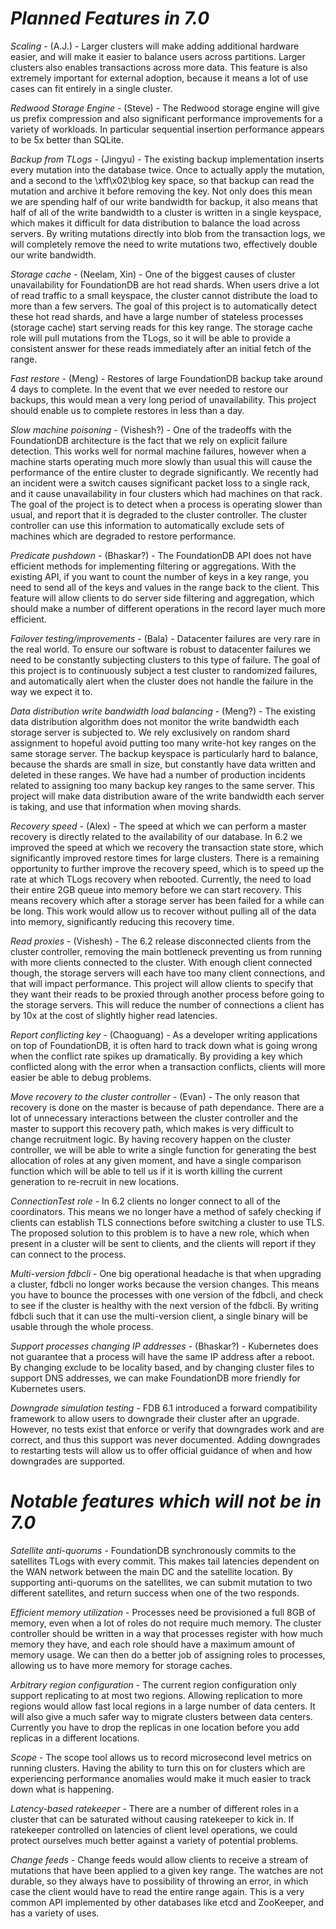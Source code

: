 # *Planned Features in 7.0*

*Scaling* - (A.J.) - Larger clusters will make adding additional hardware easier, and will make it easier to balance users across partitions. Larger clusters also enables transactions across more data. This feature is also extremely important for external adoption, because it means a lot of use cases can fit entirely in a single cluster.

*Redwood Storage Engine* - (Steve) - The Redwood storage engine will give us prefix compression and also significant performance improvements for a variety of workloads. In particular sequential insertion performance appears to be 5x better than SQLite.

*Backup from TLogs* - (Jingyu) - The existing backup implementation inserts every mutation into the database twice. Once to actually apply the mutation, and a second to the \xff\x02\blog key space, so that backup can read the mutation and archive it before removing the key. Not only does this mean we are spending half of our write bandwidth for backup, it also means that half of all of the write bandwidth to a cluster is written in a single keyspace, which makes it difficult for data distribution to balance the load across servers. By writing mutations directly into blob from the transaction logs, we will completely remove the need to write mutations two, effectively double our write bandwidth.

*Storage cache* - (Neelam, Xin) - One of the biggest causes of cluster unavailability for FoundationDB are hot read shards. When users drive a lot of read traffic to a small keyspace, the cluster cannot distribute the load to more than a few servers. The goal of this project is to automatically detect these hot read shards, and have a large number of stateless processes (storage cache) start serving reads for this key range. The storage cache role will pull mutations from the TLogs, so it will be able to provide a consistent answer for these reads immediately after an initial fetch of the range.

*Fast restore* - (Meng) - Restores of large FoundationDB backup take around 4 days to complete. In the event that we ever needed to restore our backups, this would mean a very long period of unavailability. This project should enable us to complete restores in less than a day.

*Slow machine poisoning* - (Vishesh?) - One of the tradeoffs with the FoundationDB architecture is the fact that we rely on explicit failure detection. This works well for normal machine failures, however when a machine starts operating much more slowly than usual this will cause the performance of the entire cluster to degrade significantly. We recently had an incident were a switch causes significant packet loss to a single rack, and it cause unavailability in four clusters which had machines on that rack. The goal of the project is to detect when a process is operating slower than usual, and report that it is degraded to the cluster controller. The cluster controller can use this information to automatically exclude sets of machines which are degraded to restore performance.

*Predicate pushdown* - (Bhaskar?) - The FoundationDB API does not have efficient methods for implementing filtering or aggregations. With the existing API, if you want to count the number of keys in a key range, you need to send all of the keys and values in the range back to the client. This feature will allow clients to do server side filtering and aggregation, which should make a number of different operations in the record layer much more efficient.

*Failover testing/improvements* - (Bala) - Datacenter failures are very rare in the real world. To ensure our software is robust to datacenter failures we need to be constantly subjecting clusters to this type of failure. The goal of this project is to continuously subject a test cluster to randomized failures, and automatically alert when the cluster does not handle the failure in the way we expect it to.

*Data distribution write bandwidth load balancing* - (Meng?) - The existing data distribution algorithm does not monitor the write bandwidth each storage server is subjected to. We rely exclusively on random shard assignment to hopeful avoid putting too many write-hot key ranges on the same storage server. The backup keyspace is particularly hard to balance, because the shards are small in size, but constantly have data written and deleted in these ranges. We have had a number of production incidents related to assigning too many backup key ranges to the same server. This project will make data distribution aware of the write bandwidth each server is taking, and use that information when moving shards.

*Recovery speed* - (Alex) - The speed at which we can perform a master recovery is directly related to the availability of our database. In 6.2 we improved the speed at which we recovery the transaction state store, which significantly improved restore times for large clusters. There is a remaining opportunity to further improve the recovery speed, which is to speed up the rate at which TLogs recovery when rebooted. Currently, the need to load their entire 2GB queue into memory before we can start recovery. This means recovery which after a storage server has been failed for a while can be long. This work would allow us to recover without pulling all of the data into memory, significantly reducing this recovery time.

*Read proxies* - (Vishesh) - The 6.2 release disconnected clients from the cluster controller, removing the main bottleneck preventing us from running with more clients connected to the cluster. With enough client connected though, the storage servers will each have too many client connections, and that will impact performance. This project will allow clients to specify that they want their reads to be proxied through another process before going to the storage servers. This will reduce the number of connections a client has by 10x at the cost of slightly higher read latencies.

*Report conflicting key* - (Chaoguang) - As a developer writing applications on top of FoundationDB, it is often hard to track down what is going wrong when the conflict rate spikes up dramatically. By providing a key which conflicted along with the error when a transaction conflicts, clients will more easier be able to debug problems.

*Move recovery to the cluster controller* - (Evan) - The only reason that recovery is done on the master is because of path dependance. There are a lot of unnecessary interactions between the cluster controller and the master to support this recovery path, which makes is very difficult to change recruitment logic. By having recovery happen on the cluster controller, we will be able to write a single function for generating the best allocation of roles at any given moment, and have a single comparison function which will be able to tell us if it is worth killing the current generation to re-recruit in new locations.

*ConnectionTest role* - In 6.2 clients no longer connect to all of the coordinators. This means we no longer have a method of safely checking if clients can establish TLS connections before switching a cluster to use TLS. The proposed solution to this problem is to have a new role, which when present in a cluster will be sent to clients, and the clients will report if they can connect to the process.

*Multi-version fdbcli* - One big operational headache is that when upgrading a cluster, fdbcli no longer works because the version changes. This means you have to bounce the processes with one version of the fdbcli, and check to see if the cluster is healthy with the next version of the fdbcli. By writing fdbcli such that it can use the multi-version client, a single binary will be usable through the whole process.

*Support processes changing IP addresses* - (Bhaskar?) - Kubernetes does not guarantee that a process will have the same IP address after a reboot. By changing exclude to be locality based, and by changing cluster files to support DNS addresses, we can make FoundationDB more friendly for Kubernetes users.

*Downgrade simulation testing* - FDB 6.1 introduced a forward compatibility framework to allow users to downgrade their cluster after an upgrade.  However, no tests exist that enforce or verify that downgrades work and are correct, and thus this support was never documented.  Adding downgrades to restarting tests will allow us to offer official guidance of when and how downgrades are supported.

# *Notable features which will not be in 7.0*

*Satellite anti-quorums* - FoundationDB synchronously commits to the satellites TLogs with every commit. This makes tail latencies dependent on the WAN network between the main DC and the satellite location. By supporting anti-quorums on the satellites, we can submit mutation to two different satellites, and return success when one of the two responds.

*Efficient memory utilization* - Processes need be provisioned a full 8GB of memory, even when a lot of roles do not require much memory. The cluster controller should be written in a way that processes register with how much memory they have, and each role should have a maximum amount of memory usage. We can then do a better job of assigning roles to processes, allowing us to have more memory for storage caches.

*Arbitrary region configuration* - The current region configuration only support replicating to at most two regions. Allowing replication to more regions would allow fast local regions in a large number of data centers. It will also give a much safer way to migrate clusters between data centers. Currently you have to drop the replicas in one location before you add replicas in a different locations.

*Scope* - The scope tool allows us to record microsecond level metrics on running clusters. Having the ability to turn this on for clusters which are experiencing performance anomalies would make it much easier to track down what is happening.

*Latency-based ratekeeper* - There are a number of different roles in a cluster that can be saturated without causing ratekeeper to kick in. If ratekeeper controlled on latencies of client level operations, we could protect ourselves much better against a variety of potential problems.

*Change feeds* - Change feeds would allow clients to receive a stream of mutations that have been applied to a given key range. The watches are not durable, so they always have to possibility of throwing an error, in which case the client would have to read the entire range again. This is a very common API implemented by other databases like etcd and ZooKeeper, and has a variety of uses.
